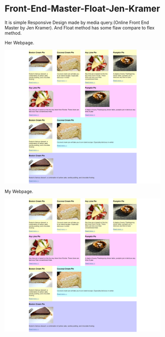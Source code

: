 # Front-End-Master-Float-Jen-Kramer

It is simple Responsive Design made by media query.(Online Front End Master by Jen Kramer). And Float method has some flaw compare to flex method.

Her Webpage.

<img src="Online Course.png">

My Webpage.

<img src="Mine.png">
